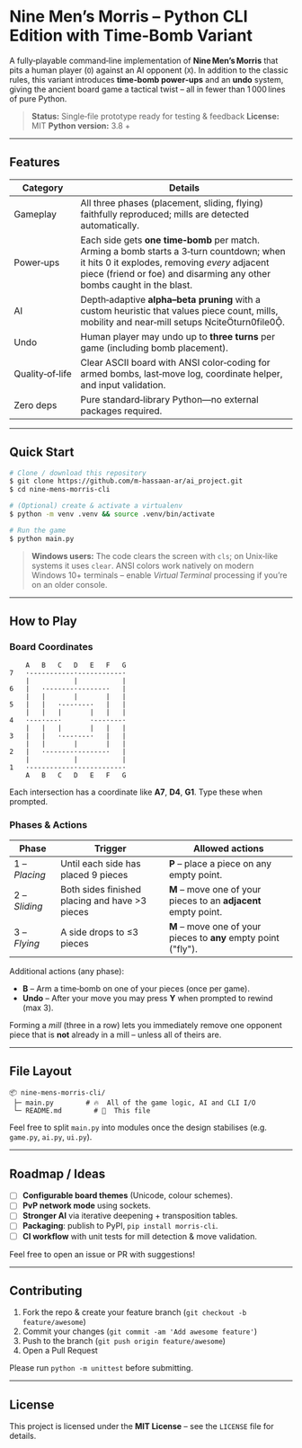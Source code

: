 # Nine Men’s Morris – Python CLI Edition with Time‑Bomb Variant

A fully‑playable command‑line implementation of **Nine Men’s Morris** that pits a human player (`O`) against an AI opponent (`X`).  In addition to the classic rules, this variant introduces **time‑bomb power‑ups** and an **undo** system, giving the ancient board game a tactical twist – all in fewer than 1 000 lines of pure Python.

> **Status:** Single‑file prototype ready for testing & feedback
> **License:** MIT
> **Python version:** 3.8 +

---

## Features

| Category        | Details                                                                                                                                                                                                              |
| --------------- | -------------------------------------------------------------------------------------------------------------------------------------------------------------------------------------------------------------------- |
| Gameplay        | All three phases (placement, sliding, flying) faithfully reproduced; mills are detected automatically.                                                                                                               |
| Power‑ups       | Each side gets **one time‑bomb** per match.  Arming a bomb starts a 3‑turn countdown; when it hits 0 it explodes, removing *every* adjacent piece (friend or foe) and disarming any other bombs caught in the blast. |
| AI              | Depth‑adaptive **alpha–beta pruning** with a custom heuristic that values piece count, mills, mobility and near‑mill setups citeturn0file0.                                                                       |
| Undo            | Human player may undo up to **three turns** per game (including bomb placement).                                                                                                                                     |
| Quality‑of‑life | Clear ASCII board with ANSI color‑coding for armed bombs, last‑move log, coordinate helper, and input validation.                                                                                                    |
| Zero deps       | Pure standard‑library Python—no external packages required.                                                                                                                                                          |

---

## Quick Start

```bash
# Clone / download this repository
$ git clone https://github.com/m-hassaan-ar/ai_project.git
$ cd nine‑mens‑morris-cli

# (Optional) create & activate a virtualenv
$ python -m venv .venv && source .venv/bin/activate

# Run the game
$ python main.py
```

> **Windows users:** The code clears the screen with `cls`; on Unix‑like systems it uses `clear`.  ANSI colors work natively on modern Windows 10+ terminals – enable *Virtual Terminal* processing if you’re on an older console.

---

## How to Play

### Board Coordinates

```
    A   B   C   D   E   F   G
7   ·-----------·-----------·
    |           |           |
6   |   ·-------·-------·   |
    |   |       |       |   |
5   |   |   ·---·---·   |   |
    |   |   |       |   |   |
4   ·---·---·       ·---·---·
    |   |   |       |   |   |
3   |   |   ·---·---·   |   |
    |   |       |       |   |
2   |   ·-------·-------·   |
    |           |           |
1   ·-----------·-----------·
    A   B   C   D   E   F   G
```

Each intersection has a coordinate like **A7**, **D4**, **G1**.  Type these when prompted.

### Phases & Actions

| Phase         | Trigger                                        | Allowed actions                                                 |
| ------------- | ---------------------------------------------- | --------------------------------------------------------------- |
| 1 – *Placing* | Until each side has placed 9 pieces            | **P** – place a piece on any empty point.                       |
| 2 – *Sliding* | Both sides finished placing and have >3 pieces | **M** – move one of your pieces to an **adjacent** empty point. |
| 3 – *Flying*  | A side drops to ≤3 pieces                      | **M** – move one of your pieces to **any** empty point ("fly"). |

Additional actions (any phase):

* **B** – Arm a time‑bomb on one of your pieces (once per game).
* **Undo** – After your move you may press **Y** when prompted to rewind (max 3).

Forming a *mill* (three in a row) lets you immediately remove one opponent piece that is **not** already in a mill – unless all of theirs are.

---

## File Layout

```
📦 nine‑mens‑morris-cli/
 ├─ main.py        # 🔥  All of the game logic, AI and CLI I/O
 └─ README.md        # 📖  This file
```

Feel free to split `main.py` into modules once the design stabilises (e.g. `game.py`, `ai.py`, `ui.py`).

---

## Roadmap / Ideas

* [ ] **Configurable board themes** (Unicode, colour schemes).
* [ ] **PvP network mode** using sockets.
* [ ] **Stronger AI** via iterative deepening + transposition tables.
* [ ] **Packaging**: publish to PyPI, `pip install morris-cli`.
* [ ] **CI workflow** with unit tests for mill detection & move validation.

Feel free to open an issue or PR with suggestions!

---

## Contributing

1. Fork the repo & create your feature branch (`git checkout -b feature/awesome`)
2. Commit your changes (`git commit -am 'Add awesome feature'`)
3. Push to the branch (`git push origin feature/awesome`)
4. Open a Pull Request

Please run `python -m unittest` before submitting.

---

## License

This project is licensed under the **MIT License** – see the `LICENSE` file for details.
